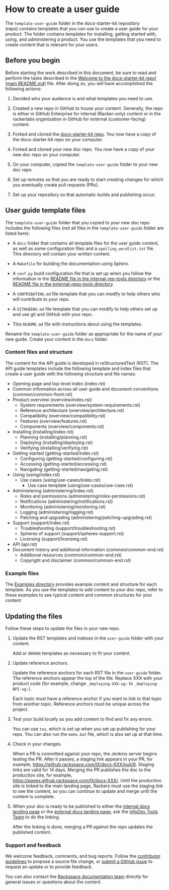 # How to create a user guide

The ``template-user-guide`` folder in the docs-starter-kit repository (repo) contains templates that you can use to create a user guide for your product. The folder contains templates for installing, getting started with, using, and administering a product. You use the templates that you need to create content that is relevant for your users.

## Before you begin

Before starting the work described in this document, be sure to read and perform the tasks described in the [Welcome to the docs-starter-kit repo! (main README.md)](https://github.rackspace.com/IX/docs-starter-kit/blob/master/README.md) file. After doing so, you will have accomplished the following actions:

1. Decided who your audience is and what templates you need to use.

2. Created a new repo in GitHub to house your content.
   Generally, the repo is either in GitHub Enterprise for internal
   (Racker-only) content or in the rackerlabs organization in GitHub for
   external (customer-facing) content.

3. Forked and cloned the [docs-starter-kit repo](https://github.rackspace.com/IX/docs-starter-kit). You now have a copy
   of the docs-starter-kit repo on your computer.

4. Forked and cloned your new doc repo. You now have a copy of your new doc
   repo on your computer.

5. On your computer, copied the ``template-user-guide`` folder to your new
   doc repo.

6. Set up remotes so that you are ready to start creating changes for which you
   eventually create pull requests (PRs).

7. Set up your repository so that automatic builds and publishing occur.

## User guide template files

The ``template-user-guide`` folder that you copied to your new doc
repo includes the following files (not all files in the ``template-user-guide`` folder are listed here):

- A ``docs`` folder that contains all template files for the user guide
  content, as well as some configuration files and a
  ``spelling_wordlist.txt`` file. This directory will contain your
  written content.

- A ``Makefile`` for building the documentation using Sphinx.

- A ``conf.py`` build configuration file that is set up when you
  follow the information in the [README file in the internal-rep-tools
  directory](https://github.rackspace.com/IX/docs-starter-kit/blob/master/tools-internal-repo/README.md)
  or the [README file in the external-repo-tools
  directory](https://github.rackspace.com/IX/docs-starter-kit/blob/master/tools-external-repo/README.md)

- A ``CONTRIBUTING.md`` file template that you can modify to help
  others who will contribute to your repo.

- A ``GITHUBING.md`` file template that you can modify to help others
  set up and use git and GitHub with your repo.

- This ``README.md`` file with instructions about using the templates.

Rename the ``template-user-guide`` folder as appropriate for the name
of your new guide. Create your content in the ``docs`` folder.

### Content files and structure

The content for the API guide is developed in reStructuredText (RST). The
API guide templates include the following template and index files that
create a user guide with the following structure and file names:

- Opening page and top-level index (index.rst)
- Common information across all user guide and document
  conventions (common/common-front.rst)
- Product overview (overview/index.rst)
  - System requirements (overview/system-requirements.rst)
  - Reference architecture (overview/architecture.rst)
  - Compatibility (overview/compatibility.rst)
  - Features (overview/features.rst)
  - Components (overview/components.rst)
- Installing (installing/index.rst)
  - Planning (installing/planning.rst)
  - Deploying (installing/deploying.rst)
  - Verifying (installing/verifying.rst)
- Getting started (getting-started/index.rst)
  - Configuring (getting-started/configuring.rst)
  - Accessing (getting-started/accessing.rst)
  - Navigating (getting-started/navigating.rst)
- Using (using/index.rst)
  - Use cases (using/use-cases/index.rst)
    - Use case template (using/use-cases/use-case.rst)
- Administering (administering/index.rst)
  - Roles and permissions (administering/roles-permissions.rst)
  - Notifications (administering/notifications.rst)
  - Monitoring (administering/monitoring.rst)
  - Logging (administering/logging.rst)
  - Patching and upgrading (administering/patching-upgrading.rst)
- Support (support/index.rst)
  - Troubleshooting (support/troubleshooting.rst)
  - Spheres of support (support/spheres-support.rst)
  - Licensing (support/licensing.rst)
- API (api.rst)
- Document history and additional information (common/common-end.rst)
  - Additional resources (common/common-end.rst)
  - Copyright and disclaimer (common/common-end.rst)

### Example files

The [Examples directory](https://github.rackspace.com/IX/docs-starter-kit/tree/master/template-user-guide/doc/examples) provides example content and structure for each template. As you use the templates to add content to your doc repo, refer to these examples to see typical content and common structures for your content

## Updating the files

Follow these steps to update the files in your new repo.

1.  Update the RST templates and indexes in the ``user-guide``
    folder with your content.

    Add or delete templates as necessary to fit your content.

2.  Update reference anchors.

    Update the reference anchors for each RST file in the ``user-guide`` folder. The reference anchors appear the top of the file.   Replace XXX with your product code (for example, change  ``_deploying-XXX-ug:`` to ``_deploying-BPI-ug:``).

    Each topic must have a reference anchor if you want to link to that topic from another topic. Reference anchors must be unique across the project.

3.  Test your build locally as you add content to find and fix any errors.

    You can use ``tox``, which is set up when you set up publishing for your
    repo. You can also run the ``make.bat`` file, which is also set up at that
    time.

4. Check in your changes.

    When a PR is committed against your repo, the Jenkins server begins testing the PR. After it passes, a staging link appears in  your  PR, for example, https://github.rackspace.com/IX/docs-XXX/pull/6. Staging links are valid for 14 days. Merging the PR publishes the doc to the production site, for example, https://pages.github.rackspace.com/IX/docs-XXX/. Until the production site is linked to the main landing page, Rackers must use the staging link to see the content, so you can continue to update and merge until the content is complete.

5.  When your doc is ready to be published to either the [internal
    docs landing
    page](https://pages.github.rackspace.com/IX/internal-docs-landing-page/)
    or the [external docs landing
    page](https://developer.rackspace.com/docs/), ask the [InfoDev
    Tools Team](mailto:mailto:infodev-tools@rackspace.com) to do the
    linking.

    After the linking is done, merging a PR against the repo updates the published content.

### Support and feedback

We welcome feedback, comments, and bug reports. Follow the
[contributor guidelines](https://github.rackspace.com/IX/docs-starter-kit/blob/master/CONTRIBUTING.md) to propose a source file change, or
[submit a GitHub issue](https://github.rackspace.com/IX/docs-starter-kit/issues)
to request an update or to provide feedback.

You can also contact the
[Rackspace documentation team](mailto:infodev@rackspace.com) directly for
general issues or questions about the content.
